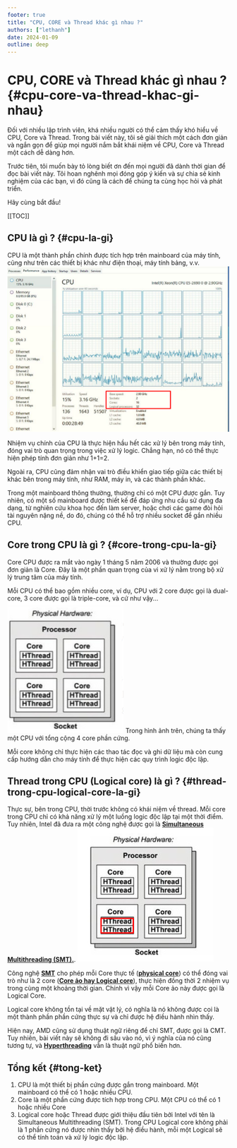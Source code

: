 ```yaml
---
footer: true
title: "CPU, CORE và Thread khác gì nhau ?"
authors: ["lethanh"]
date: 2024-01-09
outline: deep
---
```


# CPU, CORE và Thread khác gì nhau ? {#cpu-core-va-thread-khac-gi-nhau}

Đối với nhiều lập trình viên, khá nhiều người có thể cảm thấy khó hiểu về CPU, Core và Thread. Trong bài viết này, tôi sẽ giải thích một cách đơn giản và ngắn gọn để giúp mọi người nắm bắt khái niệm về CPU, Core và Thread một cách dễ dàng hơn.

Trước tiên, tôi muốn bày tỏ lòng biết ơn đến mọi người đã dành thời gian để đọc bài viết này. Tôi hoan nghênh mọi đóng góp ý kiến và sự chia sẻ kinh nghiệm của các bạn, vì đó cũng là cách để chúng ta cùng học hỏi và phát triển.

Hãy cùng bắt đầu!

[[TOC]]

## CPU là gì ? {#cpu-la-gi}

CPU là một thành phần chính được tích hợp trên mainboard của máy tính, cũng như trên các thiết bị khác như điện thoại, máy tính bảng, v.v.
![CPU là gì](./images/2024-01-09-cpu-core-and-thread-khac-gi-nhau/cpu-la-gi.png)

Nhiệm vụ chính của CPU là thực hiện hầu hết các xử lý bên trong máy tính, đóng vai trò quan trọng trong việc xử lý logic. Chẳng hạn, nó có thể thực hiện phép tính đơn giản như 1+1=2.

Ngoài ra, CPU cũng đảm nhận vai trò điều khiển giao tiếp giữa các thiết bị khác bên trong máy tính, như RAM, máy in, và các thành phần khác.

Trong một mainboard thông thường, thường chỉ có một CPU được gắn. Tuy nhiên, có một số mainboard được thiết kế để đáp ứng nhu cầu sử dụng đa dạng, từ nghiên cứu khoa học đến làm server, hoặc chơi các game đòi hỏi tài nguyên nặng nề, do đó, chúng có thể hỗ trợ nhiều socket để gắn nhiều CPU.


## Core trong CPU là gì ? {#core-trong-cpu-la-gi}

Core CPU được ra mắt vào ngày 1 tháng 5 năm 2006 và thường được gọi đơn giản là Core. Đây là một phần quan trọng của vi xử lý nằm trong bộ xử lý trung tâm của máy tính.

Mỗi CPU có thể bao gồm nhiều core, ví dụ, CPU với 2 core được gọi là dual-core, 3 core được gọi là triple-core, và cứ như vậy...
![Core trong CPU là gì](./images/2024-01-09-cpu-core-and-thread-khac-gi-nhau/core-trong-cpu-la-gi.png)
Trong hình ảnh trên, chúng ta thấy một CPU với tổng cộng 4 core phần cứng. 

Mỗi core không chỉ thực hiện các thao tác đọc và ghi dữ liệu mà còn cung cấp hướng dẫn cho máy tính để thực hiện các quy trình logic độc lập.

## Thread trong CPU (Logical core) là gì ? {#thread-trong-cpu-logical-core-la-gi}

Thực sự, bên trong CPU, thời trước không có khái niệm về thread. Mỗi core trong CPU chỉ có khả năng xử lý một luồng logic độc lập tại một thời điểm. Tuy nhiên, Intel đã đưa ra một công nghệ được gọi là [**Simultaneous Multithreading (SMT).**](https://en.wikipedia.org/wiki/Simultaneous_multithreading).
![Thread trong CPU (Logical core) là gì](./images/2024-01-09-cpu-core-and-thread-khac-gi-nhau/thread-trong-cpu-logical-core-la-gi.png)

Công nghệ [**SMT**](https://en.wikipedia.org/wiki/Simultaneous_multithreading) cho phép mỗi Core thực tế ([**physical core**](https://www.hivelocity.net/blog/what-is-cpu-cores-multithreading-vcpu/#:~:text=A%20Physical%20Core%20is%20a,brain%20to%20process%20commands%20with.)) có thể đóng vai trò như là 2 core ([**Core ảo hay Logical core**](https://www.quora.com/What-is-the-difference-between-a-physical-core-logical-core-and-thread-in-terms-of-processors)), thực hiện đồng thời 2 nhiệm vụ trong cùng một khoảng thời gian. Chính vì vậy mỗi Core ảo này được gọi là Logical Core.

Logical core không tồn tại về mặt vật lý, có nghĩa là nó không được coi là một thành phần phần cứng thực sự và chỉ được hệ điều hành nhìn thấy.

Hiện nay, AMD cũng sử dụng thuật ngữ riêng để chỉ SMT, được gọi là CMT. Tuy nhiên, bài viết này sẽ không đi sâu vào nó, vì ý nghĩa của nó cũng tương tự, và [**Hyperthreading**](https://en.wikipedia.org/wiki/Hyper-threading) vẫn là thuật ngữ phổ biến hơn.

## Tổng kết {#tong-ket}

1. CPU là một thiết bị phần cứng được gắn trong mainboard.  Một mainboard có thể có 1 hoặc nhiều CPU.
2. Core là một phần cứng được tích hợp trong CPU. Một CPU có thể có 1 hoặc nhiều Core
3. Logical core hoặc Thread được giới thiệu đầu tiên bởi Intel  với tên là Simultaneous Multithreading (SMT). Trong CPU Logical core không phải là 1 phần cứng nó được nhìn thấy bởi hệ điều hành, mỗi một Logical sẽ có thể tính toán và xử lý logic độc lập.
